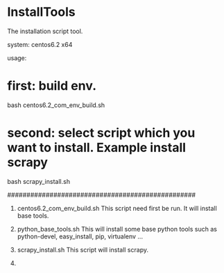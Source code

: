 InstallTools
============

The installation script tool. 

system: centos6.2 x64

usage:
# first: build env.
bash centos6.2_com_env_build.sh

# second: select script which you want to install. Example install scrapy
bash scrapy_install.sh



#################################################

1. centos6.2_com_env_build.sh
This script need first be run. It will install base tools.


2. python_base_tools.sh
This will install some base python tools such as python-devel, easy_install, pip, virtualenv ...


3. scrapy_install.sh
This script will install scrapy.


4. 
